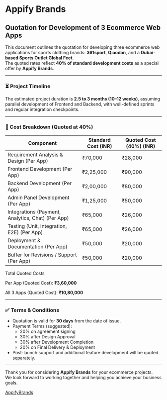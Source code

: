 # Appify Brands

## Quotation for Development of 3 Ecommerce Web Apps

This document outlines the quotation for developing three ecommerce web applications for sports clothing brands: **361sport**, **Qiaodan**, and a **Dubai-based Sports Outlet Global Feet**.  
The quoted rates reflect **40% of standard development costs** as a special offer by **Appify Brands**.

---

### ⏳ Project Timeline

The estimated project duration is **2.5 to 3 months (10–12 weeks)**, assuming parallel development of Frontend and Backend, with well-defined sprints and regular integration checkpoints.

---

### 💼 Cost Breakdown (Quoted at 40%)

| Component                                         | Standard Cost (INR) | Quoted Cost (40%) (INR) |
| ------------------------------------------------- | ------------------- | ----------------------- |
| Requirement Analysis & Design (Per App)           | ₹70,000             | ₹28,000                 |
| Frontend Development (Per App)                    | ₹2,25,000           | ₹90,000                 |
| Backend Development (Per App)                     | ₹2,00,000           | ₹80,000                 |
| Admin Panel Development (Per App)                 | ₹1,25,000           | ₹50,000                 |
| Integrations (Payment, Analytics, Chat) (Per App) | ₹65,000             | ₹26,000                 |
| Testing (Unit, Integration, E2E) (Per App)        | ₹65,000             | ₹26,000                 |
| Deployment & Documentation (Per App)              | ₹50,000             | ₹20,000                 |
| Buffer for Revisions / Support (Per App)          | ₹50,000             | ₹20,000                 |

Total Quoted Costs

Per App (Quoted Cost): **₹3,60,000**

All 3 Apps (Quoted Cost): **₹10,80,000**

---

### ✅ Terms & Conditions

- Quotation is valid for **30 days** from the date of issue.
- Payment Terms (suggested):
  - 20% on agreement signing
  - 30% after Design Approval
  - 30% after Development Completion
  - 20% on Final Delivery & Deployment
- Post-launch support and additional feature development will be quoted separately.

---

Thank you for considering **Appify Brands** for your ecommerce projects.  
We look forward to working together and helping you achieve your business goals.

[AppifyBrands](https://appify-brands.vercel.app/)